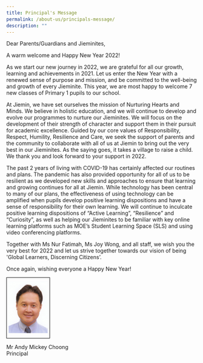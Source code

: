 ```yaml
---
title: Principal's Message
permalink: /about-us/principals-message/
description: ""
---
```

Dear Parents/Guardians and Jieminites,

  

A warm welcome and Happy New Year 2022! 

  

As we start our new journey in 2022, we are grateful for all our growth, learning and achievements in 2021. Let us enter the New Year with a renewed sense of purpose and mission, and be committed to the well-being and growth of every Jieminite. This year, we are most happy to welcome 7 new classes of Primary 1 pupils to our school.

  

At Jiemin, we have set ourselves the mission of Nurturing Hearts and Minds. We believe in holistic education, and we will continue to develop and evolve our programmes to nurture our Jieminites. We will focus on the development of their strength of character and support them in their pursuit for academic excellence. Guided by our core values of Responsibility, Respect, Humility, Resilience and Care, we seek the support of parents and the community to collaborate with all of us at Jiemin to bring out the very best in our Jieminites. As the saying goes, it takes a village to raise a child. We thank you and look forward to your support in 2022.

  

The past 2 years of living with COVID-19 has certainly affected our routines and plans. The pandemic has also provided opportunity for all of us to be resilient as we developed new skills and approaches to ensure that learning and growing continues for all at Jiemin. While technology has been central to many of our plans, the effectiveness of using technology can be amplified when pupils develop positive learning dispositions and have a sense of responsibility for their own learning. We will continue to inculcate positive learning dispositions of “Active Learning”, “Resilience” and “Curiosity”, as well as helping our Jieminites to be familiar with key online learning platforms such as MOE’s Student Learning Space (SLS) and using video conferencing platforms.

Together with Ms Nur Fatimah, Ms Joy Wong, and all staff, we wish you the very best for 2022 and let us strive together towards our vision of being 'Global Learners, Discerning Citizens’. 
  

Once again, wishing everyone a Happy New Year!

<style type="text/css">
.tg  {border-collapse:collapse;border-spacing:0;}
.tg td{border-color:black;border-style:solid;border-width:1px;font-family:Arial, sans-serif;font-size:14px;
  overflow:hidden;padding:10px 5px;word-break:normal;}
.tg th{border-color:black;border-style:solid;border-width:1px;font-family:Arial, sans-serif;font-size:14px;
  font-weight:normal;overflow:hidden;padding:10px 5px;word-break:normal;}
.tg .tg-0lax{text-align:left;vertical-align:top}
</style>
<table class="tg" style="undefined;table-layout: fixed; width: 115px">
<colgroup>
<col style="width: 115px">
</colgroup>
<tbody>
  <tr>
    <td class="tg-0lax"><img src="/images/mr%20andy%20mickey%20choong%20(1).jpeg"></td>
  </tr>
</tbody>
</table>

Mr Andy Mickey Choong     
Principal